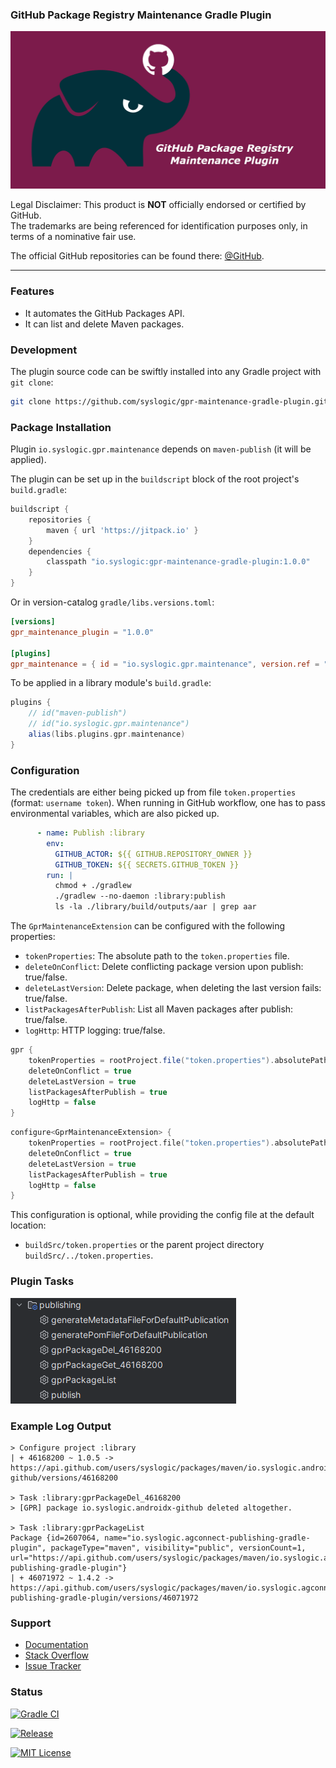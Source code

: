 ### GitHub Package Registry Maintenance Gradle Plugin

![Social Media Preview](https://raw.githubusercontent.com/syslogic/gpr-maintenance-gradle-plugin/master/screenshots/repository.png)

Legal Disclaimer: This product is **NOT** officially endorsed or certified by GitHub.<br/>
The trademarks are being referenced for identification purposes only, in terms of a nominative fair use.

The official GitHub repositories can be found there: [@GitHub](https://github.com/orgs/GitHub/repositories).

 ---
### Features

- It automates the GitHub Packages API.
- It can list and delete Maven packages.

### Development

The plugin source code can be swiftly installed into any Gradle project with `git clone`:

````bash
git clone https://github.com/syslogic/gpr-maintenance-gradle-plugin.git ./buildSrc
````

### Package Installation

Plugin `io.syslogic.gpr.maintenance` depends on `maven-publish` (it will be applied).

The plugin can be set up in the `buildscript` block of the root project's `build.gradle`:
````groovy
buildscript {
    repositories {
        maven { url 'https://jitpack.io' }
    }
    dependencies {
        classpath "io.syslogic:gpr-maintenance-gradle-plugin:1.0.0"
    }
}
````

Or in version-catalog `gradle/libs.versions.toml`:
````toml
[versions]
gpr_maintenance_plugin = "1.0.0"

[plugins]
gpr_maintenance = { id = "io.syslogic.gpr.maintenance", version.ref = "gpr_maintenance_plugin" }
````

To be applied in a library module's `build.gradle`:
````groovy
plugins {
    // id("maven-publish")    
    // id("io.syslogic.gpr.maintenance")
    alias(libs.plugins.gpr.maintenance)
}
````

### Configuration

The credentials are either being picked up from file `token.properties` (format: `username token`).
When running in GitHub workflow, one has to pass environmental variables, which are also picked up.  

````yaml
      - name: Publish :library
        env:
          GITHUB_ACTOR: ${{ GITHUB.REPOSITORY_OWNER }}
          GITHUB_TOKEN: ${{ SECRETS.GITHUB_TOKEN }}
        run: |
          chmod + ./gradlew
          ./gradlew --no-daemon :library:publish
          ls -la ./library/build/outputs/aar | grep aar
````
The `GprMaintenanceExtension` can be configured with the following properties:

- `tokenProperties`: The absolute path to the `token.properties` file.
- `deleteOnConflict`: Delete conflicting package version upon publish: true/false.
- `deleteLastVersion`: Delete package, when deleting the last version fails: true/false.
- `listPackagesAfterPublish`: List all Maven packages after publish: true/false.
- `logHttp`: HTTP logging: true/false.

````groovy
gpr {
    tokenProperties = rootProject.file("token.properties").absolutePath
    deleteOnConflict = true
    deleteLastVersion = true
    listPackagesAfterPublish = true
    logHttp = false
}
````

````kotlin
configure<GprMaintenanceExtension> {
    tokenProperties = rootProject.file("token.properties").absolutePath
    deleteOnConflict = true
    deleteLastVersion = true
    listPackagesAfterPublish = true
    logHttp = false
}
````

This configuration is optional, while providing the config file at the default location:

 - `buildSrc/token.properties` or the parent project directory `buildSrc/../token.properties`.

### Plugin Tasks

![Gradle Plugin Tasks](https://raw.githubusercontent.com/syslogic/gpr-maintenance-gradle-plugin/master/screenshots/screenshot_01.png)

### Example Log Output

    > Configure project :library
    | + 46168200 ~ 1.0.5 -> https://api.github.com/users/syslogic/packages/maven/io.syslogic.androidx-github/versions/46168200

    > Task :library:gprPackageDel_46168200
    > [GPR] package io.syslogic.androidx-github deleted altogether.

    > Task :library:gprPackageList
    Package {id=2607064, name="io.syslogic.agconnect-publishing-gradle-plugin", packageType="maven", visibility="public", versionCount=1, url="https://api.github.com/users/syslogic/packages/maven/io.syslogic.agconnect-publishing-gradle-plugin"}
    | + 46071972 ~ 1.4.2 -> https://api.github.com/users/syslogic/packages/maven/io.syslogic.agconnect-publishing-gradle-plugin/versions/46071972

### Support
- [Documentation](https://docs.github.com/en/rest/packages/packages)
- [Stack Overflow](https://stackoverflow.com/questions/tagged/github-package-registry)
- [Issue Tracker](https://github.com/syslogic/gpr-maintenance-gradle-plugin/issues)

### Status

[![Gradle CI](https://github.com/syslogic/gpr-maintenance-gradle-plugin/actions/workflows/gradle.yml/badge.svg)](https://github.com/syslogic/gpr-maintenance-gradle-plugin/actions/workflows/gradle.yml)

[![Release](https://jitpack.io/v/syslogic/gpr-maintenance-gradle-plugin.svg)](https://jitpack.io/#io.syslogic/gpr-maintenance-gradle-plugin)

[![MIT License](https://img.shields.io/github/license/syslogic/gpr-maintenance-gradle-plugin)](https://github.com/syslogic/gpr-maintenance-gradle-plugin/blob/master/LICENSE)<!-- @IGNORE PREVIOUS: link -->
